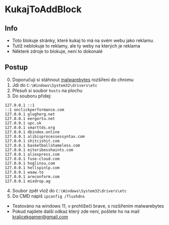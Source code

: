 # KukajToAddBlock
## Info
- Toto blokuje stránky, které kukaj to má na svém webu jako reklamu.
- Tutíž neblokuje to reklamy, ale ty weby na kterých je reklama
- Některé zdroje to blokuje, není to dokonalé

## Postup
0. Doporučuji si stáhnout [malwarebytes](https://chromewebstore.google.com/detail/malwarebytes-browser-guar/ihcjicgdanjaechkgeegckofjjedodee) rozšíření do chromu
1. Jdi do `C:\Windows\System32\drivers\etc`
2. Přesuň si soubor `hosts` na plochu
3. Do souboru přidej:
```
127.0.0.1 ::1
::1 onclickperformance.com
127.0.0.1 glugherg.net
127.0.0.1 eergortu.net
127.0.0.1 upc.sk
127.0.0.1 smarttds.org
127.0.0.1 dbindex.online
127.0.0.1 alibisprocessessyntax.com
127.0.0.1 shitcjshit.com
127.0.0.1 basketballshameless.com
127.0.0.1 eiteribesshaints.com
127.0.0.1 aliexpress.com
127.0.0.1 fuse-cloud.com
127.0.0.1 hoglinsu.com
127.0.0.1 hellspinlp.com
127.0.0.1 waaw.to
127.0.0.1 areconform.com
127.0.0.1 mixdrop.ag
```
4. Soubor zpět vlož do `C:\Windows\System32\drivers\etc`
5. Do CMD napiš `ipconfig /flushdns`

- Testováno na windows 11, v prohlížeči brave, s rozšířením malwarebytes
- Pokud najdete další odkaz který zde není, pošlete ho na mail kralicekgamer@gmail.com
